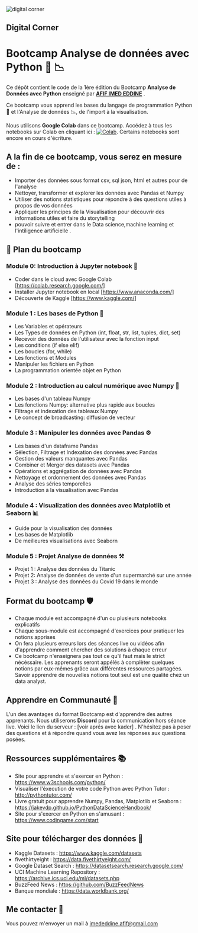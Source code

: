 
![digital corner](https://github.com/imad14205/cours-data-analyst/assets/32024112/5a98e504-8665-48df-9038-4e81a455cee8)
## Digital Corner


# Bootcamp Analyse de données avec Python 🐍 📉

Ce dépôt contient le code de la 1ère édition du Bootcamp **Analyse de Données avec Python** enseigné par **[AFIF IMED EDDINE]([https://twitter.com/kevindegila](https://www.instagram.com/afif.imededdine))** .

Ce bootcamp vous apprend les bases du langage de programmation Python🐍 et l'Analyse de données 📉, de l'import à la visualisation.

Nous utilisons **Google Colab** dans ce bootcamp. Accédez à tous les notebooks sur Colab en cliquant ici : [![Colab](https://colab.research.google.com/assets/colab-badge.svg)](https://colab.research.google.com/github/imad14205/cours-data-analyst/). Certains notebooks sont encore en cours d'écriture.


## A la fin de ce bootcamp, vous serez en mesure de :
* Importer des données sous format csv, sql json, html et autres pour de l'analyse
* Nettoyer, transformer et explorer les données avec Pandas et Numpy
* Utiliser des notions statistiques pour répondre à des questions utiles à propos de vos données
* Appliquer les principes de la Visualisation pour découvrir des informations utiles et faire du storytelling
* pouvoir suivre et entrer dans le Data science,machine learning et l'intiligence artificielle .

## 📜 Plan du bootcamp
### Module 0:  Introduction à Jupyter notebook 📓

- Coder dans le cloud avec Google Colab     [https://colab.research.google.com/]
- Installer Jupyter notebook en local       [https://www.anaconda.com/]
- Découverte de Kaggle                      [https://www.kaggle.com/]

### Module 1 : Les bases de Python 🐍


- Les Variables et opérateurs
- Les Types de données en Python (int, float, str, list, tuples, dict, set)
- Recevoir des données de l'utilisateur avec la fonction input
- Les conditions (if else elif)
- Les boucles (for, while)
- Les fonctions et Modules
- Manipuler les fichiers en Python
- La programmation orientée objet en Python

### Module 2 : Introduction au calcul numérique avec Numpy 🧱 

- Les bases d'un tableau Numpy
- Les fonctions Numpy: alternative plus rapide aux boucles
- Filtrage et indexation des tableaux Numpy
- Le concept de broadcasting: diffusion de vecteur

### Module 3 : Manipuler les données avec Pandas ⚙️

- Les bases d'un dataframe Pandas
- Sélection, Filtrage et Indexation des données avec Pandas
- Gestion des valeurs manquantes avec Pandas
- Combiner et Merger des datasets avec Pandas
- Opérations et aggrégation de données avec Pandas
- Nettoyage et ordonnement des données avec Pandas
- Analyse des séries temporelles
- Introduction à la visualisation avec Pandas

### Module 4 : Visualization des données avec Matplotlib et Seaborn 📊 

- Guide pour la visualisation des données
- Les bases de Matplotlib
- De meilleures visualisations avec Seaborn

### Module 5 : Projet Analyse de données ⚒️

- Projet 1 : Analyse des données du Titanic
- Projet 2: Analyse de données de vente d'un supermarché sur une année
- Projet 3 : Analyse des données du Covid 19 dans le monde


## Format du bootcamp 🛡️

* Chaque module est accompagné d'un ou plusieurs notebooks explicatifs 
* Chaque sous-module est accompagné d'exercices pour pratiquer les notions apprises
* On fera plusieurs erreurs lors des séances live ou vidéos afin d'apprendre comment chercher des solutions à chaque erreur
* Ce bootcamp n'enseignera pas tout ce qu'il faut mais le strict nécéssaire. Les apprenants seront appélés à complèter quelques notions par eux-mêmes grâce aux différentes ressources partagées. Savoir apprendre de nouvelles notions tout seul est une qualité chez un data analyst.


## Apprendre en Communauté 🤝

L'un des avantages du format Bootcamp est d'apprendre des autres apprenants. Nous utiliserons **Discord** pour la communication hors séance live.
Voici le lien du serveur : [voir aprés avec kader] . 
N'hésitez pas à poser des questions et à répondre quand vous avez les réponses aux questions posées.

## Ressources supplémentaires 📚

* Site pour apprendre et s'exercer en Python : https://www.w3schools.com/python/
* Visualiser l'éxecution de votre code Python avec Python Tutor : http://pythontutor.com/
* Livre gratuit pour apprendre Numpy, Pandas, Matplotlib et Seaborn : https://jakevdp.github.io/PythonDataScienceHandbook/
* Site pour s'exercer en Python en s'amusant : https://www.codingame.com/start


## Site pour télécharger des données 📖

* Kaggle Datasets : https://www.kaggle.com/datasets
* fivethirtyeight : https://data.fivethirtyeight.com/
* Google Dataset Search : https://datasetsearch.research.google.com/
* UCI Machine Learning Repository : https://archive.ics.uci.edu/ml/datasets.php
* BuzzFeed News : https://github.com/BuzzFeedNews
* Banque mondiale : https://data.worldbank.org/
	
## Me contacter 📩
Vous pouvez m'envoyer un mail à imededdine.afif@gmail.com
